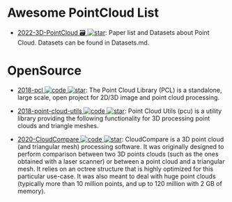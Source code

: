 # Awesome PointCloud List

- [2022-3D-PointCloud 🗃️ ![star](https://img.shields.io/github/stars/zhulf0804/3D-PointCloud)](https://github.com/zhulf0804/3D-PointCloud): Paper list and Datasets about Point Cloud. Datasets can be found in Datasets.md.

# OpenSource

- [2018-pcl ![code](https://martrix-usa.oss-accelerate.aliyuncs.com/logo/code.svg) ![star](https://img.shields.io/github/stars/PointCloudLibrary/pcl)](https://github.com/PointCloudLibrary/pcl): The Point Cloud Library (PCL) is a standalone, large scale, open project for 2D/3D image and point cloud processing.

- [2018-point-cloud-utils ![code](https://martrix-usa.oss-accelerate.aliyuncs.com/logo/code.svg) ![star](https://img.shields.io/github/stars/fwilliams/point-cloud-utils)](https://github.com/fwilliams/point-cloud-utils): Point Cloud Utils (pcu) is a utility library providing the following functionality for 3D processing point clouds and triangle meshes.

- [2020-CloudCompare ![code](https://martrix-usa.oss-accelerate.aliyuncs.com/logo/code.svg) ![star](https://img.shields.io/github/stars/CloudCompare/CloudCompare)](https://github.com/CloudCompare/CloudCompare): CloudCompare is a 3D point cloud (and triangular mesh) processing software. It was originally designed to perform comparison between two 3D points clouds (such as the ones obtained with a laser scanner) or between a point cloud and a triangular mesh. It relies on an octree structure that is highly optimized for this particular use-case. It was also meant to deal with huge point clouds (typically more than 10 million points, and up to 120 million with 2 GB of memory).
